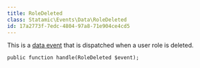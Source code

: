 ```yaml
---
title: RoleDeleted
class: Statamic\Events\Data\RoleDeleted
id: 17a2773f-7edc-4804-97a8-71e904ce4cd5
---
```

This is a [data event](/addons/events/#data-events) that is dispatched when a user role is deleted.

```
public function handle(RoleDeleted $event);
```
